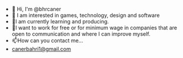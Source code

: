 - 👋 Hi, I'm @bhrcaner
- 👀 I am interested in games, technology, design and software
- 🌱I am currently learning and producing.
- 💞️I want to work for free or for minimum wage in companies that are open to communication and where I can improve myself.
- 📫How can you contact me...
- canerbahri1@gmail.com

